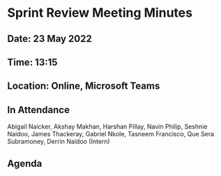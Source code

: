 # Sprint Review Meeting Minutes

## Date: 23 May 2022

## Time: 13:15

## Location: Online, Microsoft Teams

## In Attendance
Abigail Naicker, Akshay Makhan, Harshan Pillay, Navin Philip, Seshnie Naidoo, James Thackeray, Gabriel Nkole, Tasneem Francisco, Que Sera Subramoney, Derrin Naidoo (Intern)

## Agenda 
